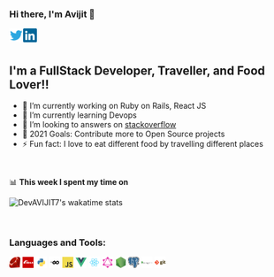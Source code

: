 ### Hi there, I'm Avijit 👋

<a href="https://twitter.com/Mavijitdev">
  <img align="left" alt="Avijit Majhi | Twitter" width="25px" src="https://raw.githubusercontent.com/DevAVIJIT7/DevAVIJIT7/master/assets/twitter.svg" />
</a>
<a href="https://www.linkedin.com/in/avijit-majhi-540939b2/">
  <img align="left" alt="Avijit Majhi | Linkedin" width="25px" src="https://raw.githubusercontent.com/DevAVIJIT7/DevAVIJIT7/master/assets/linkedin.svg" />
</a>

<br />
<br />

## I'm a FullStack Developer, Traveller, and Food Lover!!

- 🔭 I’m currently working on Ruby on Rails, React JS
- 🌱 I’m currently learning Devops
- 👯 I’m looking to answers on [stackoverflow](https://stackoverflow.com/users/3951881/avijit-majhi)
- 🥅 2021 Goals: Contribute more to Open Source projects
- ⚡ Fun fact: I love to eat different food by travelling different places

<br />

📊 **This week I spent my time on**

![DevAVIJIT7's wakatime stats](https://github-readme-stats.vercel.app/api/wakatime?username=DevAVIJIT7&layout=compact&theme=synthwave&v=2)

<br />

### Languages and Tools:

<code><img height="20" src="https://raw.githubusercontent.com/github/explore/80688e429a7d4ef2fca1e82350fe8e3517d3494d/topics/ruby/ruby.png"></code>
<code><img height="20" src="https://raw.githubusercontent.com/github/explore/80688e429a7d4ef2fca1e82350fe8e3517d3494d/topics/rails/rails.png"></code>
<code><img height="20" src="https://raw.githubusercontent.com/github/explore/80688e429a7d4ef2fca1e82350fe8e3517d3494d/topics/python/python.png"></code>
<code><img height="20" src="https://raw.githubusercontent.com/github/explore/80688e429a7d4ef2fca1e82350fe8e3517d3494d/topics/go/go.png"></code>
<code><img height="20" src="https://raw.githubusercontent.com/github/explore/80688e429a7d4ef2fca1e82350fe8e3517d3494d/topics/javascript/javascript.png"></code>
<code><img height="20" src="https://raw.githubusercontent.com/github/explore/80688e429a7d4ef2fca1e82350fe8e3517d3494d/topics/vue/vue.png"></code>
<code><img height="20" src="https://raw.githubusercontent.com/github/explore/80688e429a7d4ef2fca1e82350fe8e3517d3494d/topics/react/react.png"></code>
<code><img height="20" src="https://raw.githubusercontent.com/github/explore/5c058a388828bb5fde0bcafd4bc867b5bb3f26f3/topics/graphql/graphql.png"></code>
<code><img height="20" src="https://raw.githubusercontent.com/github/explore/80688e429a7d4ef2fca1e82350fe8e3517d3494d/topics/nodejs/nodejs.png"></code>
<code><img height="20" src="https://raw.githubusercontent.com/github/explore/80688e429a7d4ef2fca1e82350fe8e3517d3494d/topics/postgresql/postgresql.png"></code>
<code><img height="20" src="https://raw.githubusercontent.com/github/explore/80688e429a7d4ef2fca1e82350fe8e3517d3494d/topics/mongodb/mongodb.png"></code>
<code><img height="20" src="https://raw.githubusercontent.com/github/explore/80688e429a7d4ef2fca1e82350fe8e3517d3494d/topics/git/git.png"></code>
